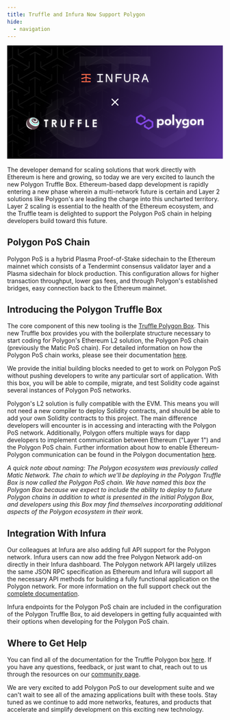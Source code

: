 ```yaml
---
title: Truffle and Infura Now Support Polygon
hide:
  - navigation
---
```


![Truffle, Infura, and Polygon Collab Image](/img/blog/truffle-and-infura-support-polygon/blog-header.png)

The developer demand for scaling solutions that work directly with Ethereum is here and growing, so today we are very excited to launch the new Polygon Truffle Box. Ethereum-based dapp development is rapidly entering a new phase wherein a multi-network future is certain and Layer 2 solutions like Polygon's are leading the charge into this uncharted territory. Layer 2 scaling is essential to the health of the Ethereum ecosystem, and the Truffle team is delighted to support the Polygon PoS chain in helping developers build toward this future.

## Polygon PoS Chain

Polygon PoS is a hybrid Plasma Proof-of-Stake sidechain to the Ethereum mainnet which consists of a Tendermint consensus validator layer and a Plasma sidechain for block production. This configuration allows for higher transaction throughput, lower gas fees, and through Polygon's established bridges, easy connection back to the Ethereum mainnet.

## Introducing the Polygon Truffle Box

The core component of this new tooling is the [Truffle Polygon Box](https://github.com/truffle-box/polygon-box). This new Truffle box provides you with the boilerplate structure necessary to start coding for Polygon's Ethereum L2 solution, the Polygon PoS chain (previously the Matic PoS chain). For detailed information on how the Polygon PoS chain works, please see their documentation [here](https://docs.matic.network/docs/develop/getting-started).

We provide the initial building blocks needed to get to work on Polygon PoS without pushing developers to write any particular sort of application. With this box, you will be able to compile, migrate, and test Solidity code against several instances of Polygon PoS networks.

Polygon's L2 solution is fully compatible with the EVM. This means you will not need a new compiler to deploy Solidity contracts, and should be able to add your own Solidity contracts to this project. The main difference developers will encounter is in accessing and interacting with the Polygon PoS network. Additionally, Polygon offers multiple ways for dapp developers to implement communication between Ethereum ("Layer 1") and the Polygon PoS chain. Further information about how to enable Ethereum-Polygon communication can be found in the Polygon documentation [here](https://docs.matic.network/docs/develop/ethereum-matic/getting-started).

_A quick note about naming: The Polygon ecosystem was previously called Matic Network. The chain to which we'll be deploying in the Polygon Truffle Box is now called the Polygon PoS chain. We have named this box the Polygon Box because we expect to include the ability to deploy to future Polygon chains in addition to what is presented in the initial Polygon Box, and developers using this Box may find themselves incorporating additional aspects of the Polygon ecosystem in their work._

## Integration With Infura

Our colleagues at Infura are also adding full API support for the Polygon network. Infura users can now add the free Polygon Network add-on directly in their Infura dashboard. The Polygon network API largely utilizes the same JSON RPC specification as Ethereum and Infura will support all the necessary API methods for building a fully functional application on the Polygon network. For more information on the full support check out the [complete documentation](https://infura.io/docs/ethereum#section/Network-Add-Ons/Polygon-PoS?&utm_source=infurablog&utm_medium=referral&utm_campaign=announcement&utm_content=polygon-launch).

Infura endpoints for the Polygon PoS chain are included in the configuration of the Polygon Truffle Box, to aid developers in getting fully acquainted with their options when developing for the Polygon PoS chain.

## Where to Get Help

You can find all of the documentation for the Truffle Polygon box [here](https://github.com/truffle-box/polygon-box). If you have any questions, feedback, or just want to chat, reach out to us through the resources on our [community page](https://www.trufflesuite.com/community).

We are very excited to add Polygon PoS to our development suite and we can't wait to see all of the amazing applications built with these tools. Stay tuned as we continue to add more networks, features, and products that accelerate and simplify development on this exciting new technology.
